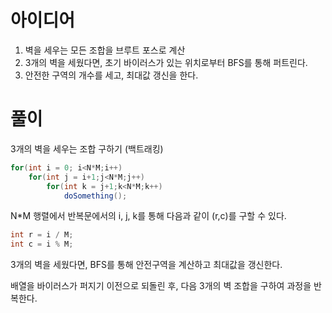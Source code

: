 # 아이디어

1. 벽을 세우는 모든 조합을 브루트 포스로 계산
2. 3개의 벽을 세웠다면, 초기 바이러스가 있는 위치로부터 BFS를 통해 퍼트린다.
3. 안전한 구역의 개수를 세고, 최대값 갱신을 한다.

# 풀이

3개의 벽을 세우는 조합 구하기 (백트래킹)

```java
for(int i = 0; i<N*M;i++)
    for(int j = i+1;j<N*M;j++)
        for(int k = j+1;k<N*M;k++)
            doSomething();
```

N\*M 행렬에서 반복문에서의 i, j, k를 통해 다음과 같이 (r,c)를 구할 수 있다.

```java
int r = i / M;
int c = i % M;
```

3개의 벽을 세웠다면, BFS를 통해 안전구역을 계산하고 최대값을 갱신한다.

배열을 바이러스가 퍼지기 이전으로 되돌린 후, 다음 3개의 벽 조합을 구하여 과정을 반복한다.
